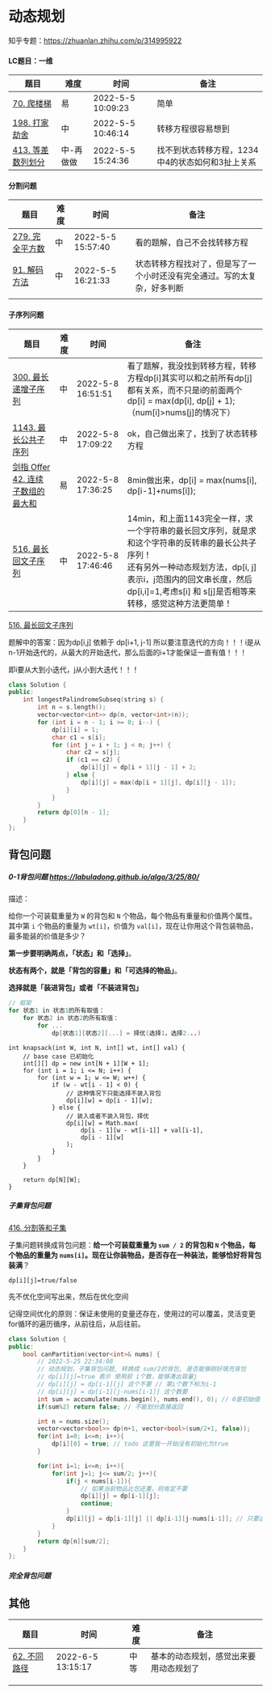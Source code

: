 # 动态规划

知乎专题：https://zhuanlan.zhihu.com/p/314995922



#### LC题目：一维

| 题目                                                         | 难度      | 时间              | 备注                                             |
| ------------------------------------------------------------ | --------- | ----------------- | ------------------------------------------------ |
| [70. 爬楼梯](https://leetcode-cn.com/problems/climbing-stairs/) | 易        | 2022-5-5 10:09:23 | 简单                                             |
| [198. 打家劫舍](https://leetcode-cn.com/problems/house-robber/) | 中        | 2022-5-5 10:46:14 | 转移方程很容易想到                               |
| [413. 等差数列划分](https://leetcode-cn.com/problems/arithmetic-slices/) | 中-再做做 | 2022-5-5 15:24:36 | 找不到状态转移方程，1234中4的状态如何和3扯上关系 |



#### 分割问题

| 题目                                                         | 难度 | 时间              | 备注                                                         |
| ------------------------------------------------------------ | ---- | ----------------- | ------------------------------------------------------------ |
| [279. 完全平方数](https://leetcode-cn.com/problems/perfect-squares/) | 中   | 2022-5-5 15:57:40 | 看的题解，自己不会找转移方程                                 |
| [91. 解码方法](https://leetcode-cn.com/problems/decode-ways/) | 中   | 2022-5-5 16:21:33 | 状态转移方程找对了，但是写了一个小时还没有完全通过。写的太复杂，好多判断 |
|                                                              |      |                   |                                                              |





#### 子序列问题

| 题目                                                         | 难度 | 时间              | 备注                                                         |
| ------------------------------------------------------------ | ---- | ----------------- | ------------------------------------------------------------ |
| [300. 最长递增子序列](https://leetcode-cn.com/problems/longest-increasing-subsequence/) | 中   | 2022-5-8 16:51:51 | 看了题解，我没找到转移方程，转移方程dp[i]其实可以和之前所有dp[j]都有关系，而不只是i的前面两个<br />dp[i] = max(dp[i], dp[j] + 1); （num[i]>nums[j]的情况下） |
| [1143. 最长公共子序列](https://leetcode-cn.com/problems/longest-common-subsequence/) | 中   | 2022-5-8 17:09:22 | ok，自己做出来了，找到了状态转移方程                         |
| [剑指 Offer 42. 连续子数组的最大和](https://leetcode-cn.com/problems/lian-xu-zi-shu-zu-de-zui-da-he-lcof/) | 易   | 2022-5-8 17:36:25 | 8min做出来，dp[i] = max(nums[i], dp[i-1]+nums[i]);           |
| [516. 最长回文子序列](https://leetcode-cn.com/problems/longest-palindromic-subsequence/) | 中   | 2022-5-8 17:46:46 | 14min，和上面1143完全一样，求一个字符串的最长回文序列，就是求和这个字符串的反转串的最长公共子序列！<br />还有另外一种动态规划方法，dp[i, j]表示i，j范围内的回文串长度，然后dp[i,i]=1,考虑s[i] 和 s[j]是否相等来转移，感觉这种方法更简单！ |



[516. 最长回文子序列](https://leetcode-cn.com/problems/longest-palindromic-subsequence/)

题解中的答案：因为dp[i,j] 依赖于 dp[i+1, j-1] 所以要注意迭代的方向！！！i是从n-1开始迭代的，从最大的开始迭代，那么后面的i+1才能保证一直有值！！！

即i要从大到小迭代，j从小到大迭代！！！

```c++
class Solution {
public:
    int longestPalindromeSubseq(string s) {
        int n = s.length();
        vector<vector<int>> dp(n, vector<int>(n));
        for (int i = n - 1; i >= 0; i--) {
            dp[i][i] = 1;
            char c1 = s[i];
            for (int j = i + 1; j < n; j++) {
                char c2 = s[j];
                if (c1 == c2) {
                    dp[i][j] = dp[i + 1][j - 1] + 2;
                } else {
                    dp[i][j] = max(dp[i + 1][j], dp[i][j - 1]);
                }
            }
        }
        return dp[0][n - 1];
    }
};
```



## 背包问题

##### 0-1背包问题 https://labuladong.github.io/algo/3/25/80/

描述：

给你一个可装载重量为 `W` 的背包和 `N` 个物品，每个物品有重量和价值两个属性。其中第 `i` 个物品的重量为 `wt[i]`，价值为 `val[i]`，现在让你用这个背包装物品，最多能装的价值是多少？

**第一步要明确两点，「状态」和「选择」**。

**状态有两个，就是「背包的容量」和「可选择的物品」**。

**选择就是「装进背包」或者「不装进背包」**

```c++
// 框架
for 状态1 in 状态1的所有取值：
    for 状态2 in 状态2的所有取值：
        for ...
            dp[状态1][状态2][...] = 择优(选择1，选择2...)
```

```
int knapsack(int W, int N, int[] wt, int[] val) {
    // base case 已初始化
    int[][] dp = new int[N + 1][W + 1];
    for (int i = 1; i <= N; i++) {
        for (int w = 1; w <= W; w++) {
            if (w - wt[i - 1] < 0) {
                // 这种情况下只能选择不装入背包
                dp[i][w] = dp[i - 1][w];
            } else {
                // 装入或者不装入背包，择优
                dp[i][w] = Math.max(
                    dp[i - 1][w - wt[i-1]] + val[i-1], 
                    dp[i - 1][w]
                );
            }
        }
    }
    
    return dp[N][W];
}
```



##### 子集背包问题

[416. 分割等和子集](https://leetcode.cn/problems/partition-equal-subset-sum/)

子集问题转换成背包问题：**给一个可装载重量为 `sum / 2` 的背包和 `N` 个物品，每个物品的重量为 `nums[i]`。现在让你装物品，是否存在一种装法，能够恰好将背包装满**？

```
dp[i][j]=true/false
```

先不优化空间写出来，然后在优化空间

记得空间优化的原则：保证未使用的变量还存在，使用过的可以覆盖，灵活变更for循环的遍历循序，从前往后，从后往前。

```c++
class Solution {
public:
    bool canPartition(vector<int>& nums) {
        // 2022-5-25 22:34:08
        // 动态规划，子集背包问题, 转换成 sum/2的背包, 是否能够刚好填充背包
        // dp[i][j]=true 表示 使用前 i个数，能够凑出容量j
        // dp[i][j] = dp[i-1][j] 这个不要 // 第i个数下标为i-1
        // dp[i][j] = dp[i-1][j-nums[i-1]] 这个数要
        int sum = accumulate(nums.begin(), nums.end(), 0); // 0是初始值
        if(sum%2) return false; // 不能划分直接返回

        int n = nums.size();
        vector<vector<bool>> dp(n+1, vector<bool>(sum/2+1, false));
        for(int i=0; i<=n; i++){
            dp[i][0] = true; // todo 这里我一开始没有初始化为true
        }

        for(int i=1; i<=n; i++){
            for(int j=1; j<= sum/2; j++){
                if(j < nums[i-1]){
                    // 如果当前物品比包还重，则肯定不要
                    dp[i][j] = dp[i-1][j];
                    continue;
                }
                dp[i][j] = dp[i-1][j] || dp[i-1][j-nums[i-1]]; // 只要这两种情况，一种满足，就能凑够这个背包
            }
        }
        return dp[n][sum/2];
    }
};
```







##### 完全背包问题



## 其他

| 题目                                                       | 时间              | 难度 | 备注                                   |
| ---------------------------------------------------------- | ----------------- | ---- | -------------------------------------- |
| [62. 不同路径](https://leetcode.cn/problems/unique-paths/) | 2022-6-5 13:15:17 | 中等 | 基本的动态规划，感觉出来要用动态规划了 |
|                                                            |                   |      |                                        |
|                                                            |                   |      |                                        |
|                                                            |                   |      |                                        |

